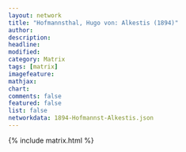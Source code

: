 ```yaml
---
layout: network
title: "Hofmannsthal, Hugo von: Alkestis (1894)"
author:
description:
headline:
modified:
category: Matrix
tags: [matrix]
imagefeature: 
mathjax: 
chart: 
comments: false
featured: false
list: false
networkdata: 1894-Hofmannst-Alkestis.json
---
```

{% include matrix.html %}
